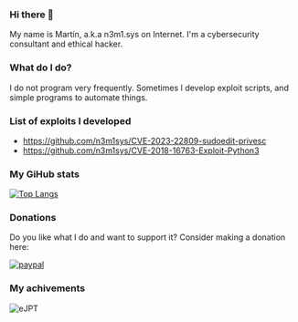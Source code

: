 ### Hi there 👋

My name is Martín, a.k.a n3m1.sys on Internet. I'm a cybersecurity consultant and ethical hacker.

### What do I do?

I do not program very frequently. Sometimes I develop exploit scripts, and simple programs to automate things.

### List of exploits I developed

- https://github.com/n3m1sys/CVE-2023-22809-sudoedit-privesc
- https://github.com/n3m1sys/CVE-2018-16763-Exploit-Python3

### My GiHub stats

[![Top Langs](https://github-readme-stats.vercel.app/api/top-langs/?username=n3m1sys)](https://github.com/anuraghazra/github-readme-stats)

### Donations

Do you like what I do and want to support it? Consider making a donation here: 

[![paypal](https://www.paypalobjects.com/en_US/i/btn/btn_donateCC_LG.gif)](https://www.paypal.com/cgi-bin/webscr?cmd=_s-xclick&hosted_button_id=HEYSKQQA2R5XJ)

### My achivements

![eJPT](https://images.credential.net/badge/tiny/kyuu31wx_1695430592227_badge.png)
